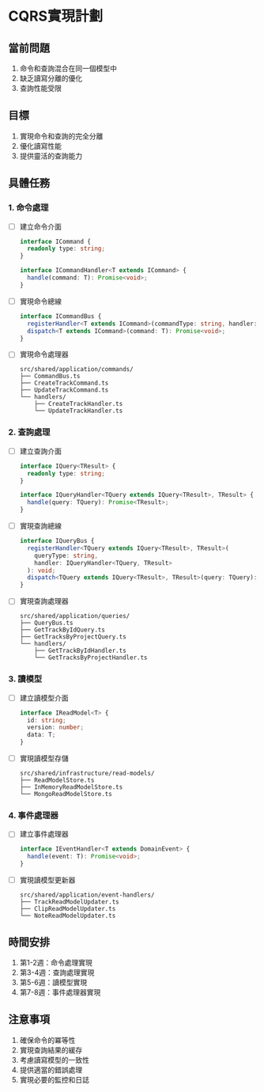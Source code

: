 # CQRS實現計劃

## 當前問題
1. 命令和查詢混合在同一個模型中
2. 缺乏讀寫分離的優化
3. 查詢性能受限

## 目標
1. 實現命令和查詢的完全分離
2. 優化讀寫性能
3. 提供靈活的查詢能力

## 具體任務

### 1. 命令處理
- [ ] 建立命令介面
  ```typescript
  interface ICommand {
    readonly type: string;
  }

  interface ICommandHandler<T extends ICommand> {
    handle(command: T): Promise<void>;
  }
  ```

- [ ] 實現命令總線
  ```typescript
  interface ICommandBus {
    registerHandler<T extends ICommand>(commandType: string, handler: ICommandHandler<T>): void;
    dispatch<T extends ICommand>(command: T): Promise<void>;
  }
  ```

- [ ] 實現命令處理器
  ```
  src/shared/application/commands/
  ├── CommandBus.ts
  ├── CreateTrackCommand.ts
  ├── UpdateTrackCommand.ts
  └── handlers/
      ├── CreateTrackHandler.ts
      └── UpdateTrackHandler.ts
  ```

### 2. 查詢處理
- [ ] 建立查詢介面
  ```typescript
  interface IQuery<TResult> {
    readonly type: string;
  }

  interface IQueryHandler<TQuery extends IQuery<TResult>, TResult> {
    handle(query: TQuery): Promise<TResult>;
  }
  ```

- [ ] 實現查詢總線
  ```typescript
  interface IQueryBus {
    registerHandler<TQuery extends IQuery<TResult>, TResult>(
      queryType: string,
      handler: IQueryHandler<TQuery, TResult>
    ): void;
    dispatch<TQuery extends IQuery<TResult>, TResult>(query: TQuery): Promise<TResult>;
  }
  ```

- [ ] 實現查詢處理器
  ```
  src/shared/application/queries/
  ├── QueryBus.ts
  ├── GetTrackByIdQuery.ts
  ├── GetTracksByProjectQuery.ts
  └── handlers/
      ├── GetTrackByIdHandler.ts
      └── GetTracksByProjectHandler.ts
  ```

### 3. 讀模型
- [ ] 建立讀模型介面
  ```typescript
  interface IReadModel<T> {
    id: string;
    version: number;
    data: T;
  }
  ```

- [ ] 實現讀模型存儲
  ```
  src/shared/infrastructure/read-models/
  ├── ReadModelStore.ts
  ├── InMemoryReadModelStore.ts
  └── MongoReadModelStore.ts
  ```

### 4. 事件處理器
- [ ] 建立事件處理器
  ```typescript
  interface IEventHandler<T extends DomainEvent> {
    handle(event: T): Promise<void>;
  }
  ```

- [ ] 實現讀模型更新器
  ```
  src/shared/application/event-handlers/
  ├── TrackReadModelUpdater.ts
  ├── ClipReadModelUpdater.ts
  └── NoteReadModelUpdater.ts
  ```

## 時間安排
1. 第1-2週：命令處理實現
2. 第3-4週：查詢處理實現
3. 第5-6週：讀模型實現
4. 第7-8週：事件處理器實現

## 注意事項
1. 確保命令的冪等性
2. 實現查詢結果的緩存
3. 考慮讀寫模型的一致性
4. 提供適當的錯誤處理
5. 實現必要的監控和日誌 